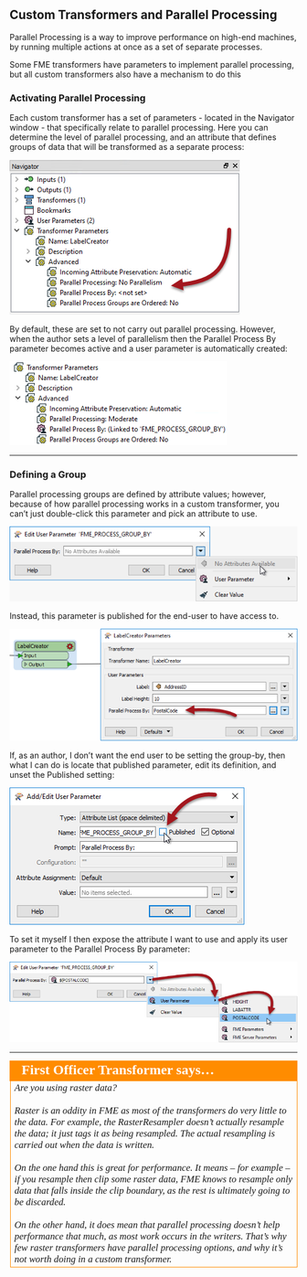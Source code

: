 ## Custom Transformers and Parallel Processing ##

Parallel Processing is a way to improve performance on high-end machines, by running multiple actions at once as a set of separate processes.

Some FME transformers have parameters to implement parallel processing, but all custom transformers also have a mechanism to do this

### Activating Parallel Processing ###

Each custom transformer has a set of parameters - located in the Navigator window - that specifically relate to parallel processing. Here you can determine the level of parallel processing, and an attribute that defines groups of data that will be transformed as a separate process:

![](./Images/Img5.048.CTParallelOption.png)

By default, these are set to not carry out parallel processing. However, when the author sets a level of parallelism then the Parallel Process By parameter becomes active and a user parameter is automatically created:

![](./Images/Img5.049.CTParallelOptionSet.png)

---

### Defining a Group ###

Parallel processing groups are defined by attribute values; however, because of how parallel processing works in a custom transformer, you can’t just double-click this parameter and pick an attribute to use.

![](./Images/Img5.050.CTParallelParamNoAttrs.png)

Instead, this parameter is published for the end-user to have access to.

![](./Images/Img5.051.CTParallelOptionUserParam.png)

If, as an author, I don’t want the end user to be setting the group-by, then what I can do is locate that published parameter, edit its definition, and unset the Published setting:

![](./Images/Img5.052.CTParallelParamUncheckPublished.png)

To set it myself I then expose the attribute I want to use and apply its user parameter to the Parallel Process By parameter:

![](./Images/Img5.053.ParallelProcessByBeingSet.png)

---

<table style="border-spacing: 0px">
<tr>
<td style="vertical-align:middle;background-color:darkorange;border: 2px solid darkorange">
<i class="fa fa-quote-left fa-lg fa-pull-left fa-fw" style="color:white;padding-right: 12px;vertical-align:text-top"></i>
<span style="color:white;font-size:x-large;font-weight: bold;font-family:serif">First Officer Transformer says…</span>
</td>
</tr>

<tr>
<td style="border: 1px solid darkorange">
<span style="font-family:serif; font-style:italic; font-size:larger">
Are you using raster data?
<br><br>Raster is an oddity in FME as most of the transformers do very little to the data. For example, the RasterResampler doesn’t actually resample the data; it just tags it as being resampled. The actual resampling is carried out when the data is written.
<br><br>On the one hand this is great for performance. It means – for example – if you resample then clip some raster data, FME knows to resample only data that falls inside the clip boundary, as the rest is ultimately going to be discarded.
<br><br>On the other hand, it does mean that parallel processing doesn’t help performance that much, as most work occurs in the writers. That’s why few raster transformers have parallel processing options, and why it’s not worth doing in a custom transformer.
</span>
</td>
</tr>
</table>
